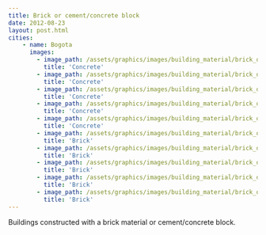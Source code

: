 ```yaml
---
title: Brick or cement/concrete block
date: 2012-08-23
layout: post.html
cities:
    - name: Bogota
      images:
        - image_path: /assets/graphics/images/building_material/brick_or_cement-concrete_block/concrete_bogota_01.jpg
          title: 'Concrete'
        - image_path: /assets/graphics/images/building_material/brick_or_cement-concrete_block/concrete_bogota_02.jpg
          title: 'Concrete'
        - image_path: /assets/graphics/images/building_material/brick_or_cement-concrete_block/concrete_bogota_03.jpg
          title: 'Concrete'
        - image_path: /assets/graphics/images/building_material/brick_or_cement-concrete_block/concrete_bogota_04.jpg
          title: 'Concrete'
        - image_path: /assets/graphics/images/building_material/brick_or_cement-concrete_block/concrete_bogota_05.jpg
          title: 'Concrete'
        - image_path: /assets/graphics/images/building_material/brick_or_cement-concrete_block/brick_bogota_01.jpg
          title: 'Brick'
        - image_path: /assets/graphics/images/building_material/brick_or_cement-concrete_block/brick_bogota_02.jpg
          title: 'Brick'
        - image_path: /assets/graphics/images/building_material/brick_or_cement-concrete_block/brick_bogota_03.jpg
          title: 'Brick'
        - image_path: /assets/graphics/images/building_material/brick_or_cement-concrete_block/brick_bogota_04.jpg
          title: 'Brick'
        - image_path: /assets/graphics/images/building_material/brick_or_cement-concrete_block/brick_bogota_05.jpg
          title: 'Brick'
---
```

Buildings constructed with a brick material or cement/concrete block.